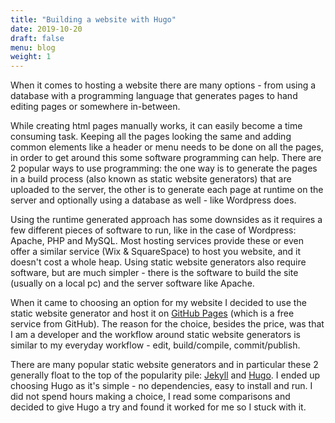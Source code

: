 ```yaml
---
title: "Building a website with Hugo"
date: 2019-10-20
draft: false
menu: blog
weight: 1
---
```

When it comes to hosting a website there are many options - from using a database with a programming language that generates pages to hand editing pages or somewhere in-between.
<!--more-->
While creating html pages manually works, it can easily become a time consuming task. Keeping all the pages looking the same and adding common elements like a header or menu needs to be done on all the pages, in order to get around this some software programming can help. There are 2 popular ways to use programming: the one way is to generate the pages in a build process (also known as static website generators) that are uploaded to the server, the other is to generate each page at runtime on the server and optionally using a database as well - like Wordpress does.

Using the runtime generated approach has some downsides as it requires a few different pieces of software to run, like in the case of Wordpress: Apache, PHP and MySQL. Most hosting services provide these or even offer a similar service (Wix & SquareSpace) to host you website, and it doesn't cost a whole heap. Using static website generators also require software, but are much simpler - there is the software to build the site (usually on a local pc) and the server software like Apache. 

When it came to choosing an option for my website I decided to use the static website generator and host it on [GitHub Pages](https://pages.github.com/) (which is a free service from GitHub). The reason for the choice, besides the price, was that I am a developer and the workflow around static website generators is similar to my everyday workflow - edit, build/compile, commit/publish.

There are many popular static website generators and in particular these 2 generally float to the top of the popularity pile: [Jekyll](https://jekyllrb.com/) and [Hugo](https://gohugo.io/). I ended up choosing Hugo as it's simple - no dependencies, easy to install and run. I did not spend hours making a choice, I read some comparisons and decided to give Hugo a try and found it worked for me so I stuck with it.
